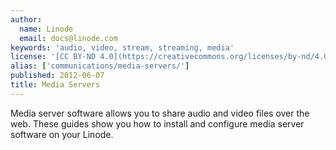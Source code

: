 ```yaml
---
author:
  name: Linode
  email: docs@linode.com
keywords: 'audio, video, stream, streaming, media'
license: '[CC BY-ND 4.0](https://creativecommons.org/licenses/by-nd/4.0)'
alias: ['communications/media-servers/']
published: 2012-06-07
title: Media Servers
---
```


Media server software allows you to share audio and video files over the web. These guides show you how to install and configure media server software on your Linode.
